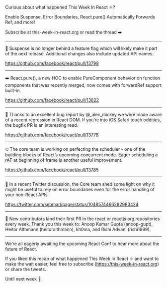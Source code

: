 Curious about what happened This Week In React ⚛️?

Enable Suspense, Error Boundaries, React.pure() Automatically Forwards Ref, and more!

Subscribe at this-week-in-react.org or read the thread ➡️

---

🎉 Suspense is no longer behind a feature flag which will likely make it part of the next release. Additional changes also include updated API names.

https://github.com/facebook/react/pull/13799

---

➡️ React.pure(), a new HOC to enable PureComponent behavior on function components that was recently merged, now comes with forwardRef support built-in.

https://github.com/facebook/react/pull/13822

---

📱 Thanks to an excellent bug report by @_alex_mickey we were made aware of a recent regression in React DOM. If you’re into iOS Safari touch oddities, the bugfix PR is an interesting read.

https://github.com/facebook/react/pull/13778

---

⏱ The core team is working on perfecting the scheduler - one of the building blocks of React’s upcoming concurrent mode. Eager scheduling a rAF at beginning of frame is another useful improvement.

https://github.com/facebook/react/pull/13785

---

🚫 In a recent Twitter discussion, the Core team shed some light on why it might be useful to rely on error boundaries even for the error handling of your non-React APIs.

https://twitter.com/sebmarkbage/status/1048574466282983424

---

🙌 New contributors land their first PR in the react or reactjs.org repositories every week. Thank you this week to: Anoop Kumar Gupta (anoop-gupt), Heitor Althmann (heitoralthmann), kh0ma, and Rishi Advani (rishi1999).

---

We’re all eagerly awaiting the upcoming React Conf to hear more about the future of React.

If you liked this recap of what happened This Week In React ⚛️ and want to make the wait easier, feel free to subscribe (https://this-week-in-react.org) or share the tweets.

Until next week 👋
